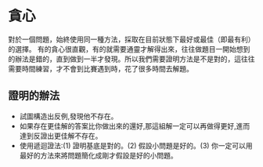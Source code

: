 # 貪心
對於一個問題，始終使用同一種方法，採取在目前狀態下最好或最佳（即最有利）的選擇。
有的貪心很直觀，有的就需要通靈才解得出來，往往做題目一開始想到的辦法是錯的，直到做到一半才發現。所以我們需要證明方法是不是對的，這往往需要時間練習，才不會到比賽遇到時，花了很多時間去解題。
## 證明的辦法
* 試圖構造出反例,發現他不存在。
* 如果存在更佳解的答案比你做出來的還好,那這組解一定可以再做得更好,進而達到反證出更佳解不存在。
* 使用遞迴證法:(1) 證明基底是對的。(2) 假設小問題是好的。(3) 你一定可以用最好的方法來將問題簡化成剛才假設是好的小問題。